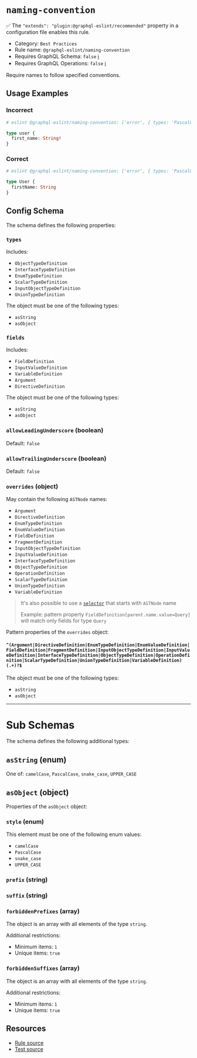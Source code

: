 # `naming-convention`

✅ The `"extends": "plugin:@graphql-eslint/recommended"` property in a configuration file enables this rule.

- Category: `Best Practices`
- Rule name: `@graphql-eslint/naming-convention`
- Requires GraphQL Schema: `false` [ℹ️](../../README.md#extended-linting-rules-with-graphql-schema)
- Requires GraphQL Operations: `false` [ℹ️](../../README.md#extended-linting-rules-with-siblings-operations)

Require names to follow specified conventions.

## Usage Examples

### Incorrect

```graphql
# eslint @graphql-eslint/naming-convention: ['error', { types: 'PascalCase', fields: 'camelCase' }]

type user {
  first_name: String!
}
```

### Correct

```graphql
# eslint @graphql-eslint/naming-convention: ['error', { types: 'PascalCase', fields: 'camelCase' }]

type User {
  firstName: String
}
```

## Config Schema

The schema defines the following properties:

### `types`

Includes:

- `ObjectTypeDefinition`
- `InterfaceTypeDefinition`
- `EnumTypeDefinition`
- `ScalarTypeDefinition`
- `InputObjectTypeDefinition`
- `UnionTypeDefinition`

The object must be one of the following types:

* `asString`
* `asObject`

### `fields`

Includes:

- `FieldDefinition`
- `InputValueDefinition`
- `VariableDefinition`
- `Argument`
- `DirectiveDefinition`

The object must be one of the following types:

* `asString`
* `asObject`

### `allowLeadingUnderscore` (boolean)

Default: `false`

### `allowTrailingUnderscore` (boolean)

Default: `false`

### `overrides` (object)

May contain the following `ASTNode` names:

- `Argument`
- `DirectiveDefinition`
- `EnumTypeDefinition`
- `EnumValueDefinition`
- `FieldDefinition`
- `FragmentDefinition`
- `InputObjectTypeDefinition`
- `InputValueDefinition`
- `InterfaceTypeDefinition`
- `ObjectTypeDefinition`
- `OperationDefinition`
- `ScalarTypeDefinition`
- `UnionTypeDefinition`
- `VariableDefinition`

> It's also possible to use a [`selector`](https://eslint.org/docs/developer-guide/selectors) that starts with `ASTNode` name
>
> Example: pattern property `FieldDefinition[parent.name.value=Query]` will match only fields for type `Query`

Pattern properties of the `overrides` object:

#### `^(Argument|DirectiveDefinition|EnumTypeDefinition|EnumValueDefinition|FieldDefinition|FragmentDefinition|InputObjectTypeDefinition|InputValueDefinition|InterfaceTypeDefinition|ObjectTypeDefinition|OperationDefinition|ScalarTypeDefinition|UnionTypeDefinition|VariableDefinition)(.+)?$`

The object must be one of the following types:

* `asString`
* `asObject`

---

# Sub Schemas

The schema defines the following additional types:

## `asString` (enum)

One of: `camelCase`, `PascalCase`, `snake_case`, `UPPER_CASE`

## `asObject` (object)

Properties of the `asObject` object:

### `style` (enum)

This element must be one of the following enum values:

- `camelCase`
- `PascalCase`
- `snake_case`
- `UPPER_CASE`

### `prefix` (string)

### `suffix` (string)

### `forbiddenPrefixes` (array)

The object is an array with all elements of the type `string`.

Additional restrictions:

* Minimum items: `1`
* Unique items: `true`

### `forbiddenSuffixes` (array)

The object is an array with all elements of the type `string`.

Additional restrictions:

* Minimum items: `1`
* Unique items: `true`

## Resources

- [Rule source](../../packages/plugin/src/rules/naming-convention.ts)
- [Test source](../../packages/plugin/tests/naming-convention.spec.ts)
